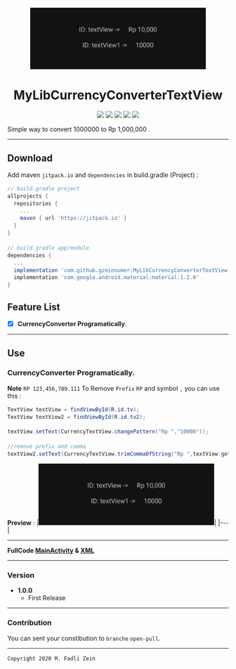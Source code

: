 <p align="center">
  <img src="https://github.com/gzeinnumer/MyLibCurrencyConverterTextView/blob/master/preview/example1.jpg" width="400"/>
</p>

<h1 align="center">
    MyLibCurrencyConverterTextView
</h1>

<p align="center">
    <a><img src="https://img.shields.io/badge/Version-1.0.0-brightgreen.svg?style=flat"></a>
    <a><img src="https://img.shields.io/badge/ID-gzeinnumer-blue.svg?style=flat"></a>
    <a><img src="https://img.shields.io/badge/Java-Suport-green?logo=java&style=flat"></a>
    <a><img src="https://img.shields.io/badge/Koltin-Suport-green?logo=kotlin&style=flat"></a>
    <a href="https://github.com/gzeinnumer"><img src="https://img.shields.io/github/followers/gzeinnumer?label=follow&style=social"></a>
    <br>
    <p>Simple way to convert 1000000 to Rp 1,000,000 .</p>
</p>

---
## Download
Add maven `jitpack.io` and `dependencies` in build.gradle (Project) :
```gradle
// build.gradle project
allprojects {
  repositories {
    ...
    maven { url 'https://jitpack.io' }
  }
}

// build.gradle app/module
dependencies {
  ...
  implementation 'com.github.gzeinnumer:MyLibCurrencyConverterTextView:version'
  implementation 'com.google.android.material:material:1.2.0'
}
```

## Feature List
- [x] **CurrencyConverter Programatically**.

---
## Use

### CurrencyConverter Programatically.

**Note** `RP 123,456,789.111` To Remove `Prefix` `RP` and symbol `,` you can use this :
```java
TextView textView = findViewById(R.id.tv);
TextView textView2 = findViewById(R.id.tv2);

textView.setText(CurrencyTextView.changePattern("Rp ","10000"));

//remove prefix and comma
textView2.setText(CurrencyTextView.trimCommaOfString("Rp ",textView.getText().toString()));
```

**Preview** :
|<img src="https://github.com/gzeinnumer/MyLibCurrencyConverterTextView/blob/master/preview/example1.jpg" width="400"/>|
|---|

---

**FullCode [MainActivity](https://github.com/gzeinnumer/MyLibCurrencyConverterTextView/blob/master/app/src/main/java/com/gzeinnumer/mylibcurrencyconverterTextView/MainActivity.java)  & [XML](https://github.com/gzeinnumer/MyLibCurrencyConverterTextView/blob/master/app/src/main/res/layout/activity_main.xml)**

---

### Version
- **1.0.0**
  - First Release

---

### Contribution
You can sent your constibution to `branche` `open-pull`.

---

```
Copyright 2020 M. Fadli Zein
```
